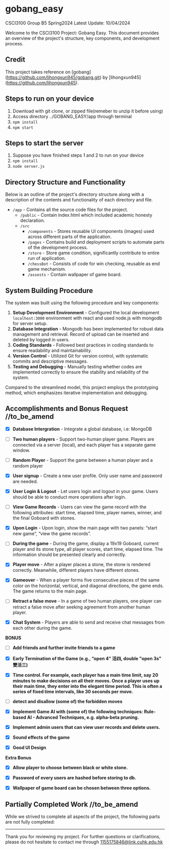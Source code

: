 # gobang_easy
CSCI3100 Group B5 Spring2024
Latest Update: 10/04/2024

Welcome to the CSCI3100 Project: Gobang Easy. This document provides an overview of the project's structure, key components, and development process. 

## Credit

This project takes reference on [gobang] (https://github.com/lihongxun945/gobang.git) by [lihongxun945] (https://github.com/lihongxun945).

## Steps to run on your device

1. Download with git clone, or zipped file(remeber to unzip it before using)
2. Access directory ../GOBANG_EASY/app through terminal
3. `npm install` 
4. `npm start`

## Steps to start the server

1. Suppose you have finished steps 1 and 2 to run on your device
2. `npm install`
3. `node server.js`

## Directory Structure and Functionality 
Below is an outline of the project's directory structure along with a description of the contents and functionality of each directory and file.

- `/app` - Contains all the source code files for the project.
  - `/public` - Contain index.html which included academic honesty declaration.
  - `/src` 
    - `/components` - Stores reusable UI components (images) used across different parts of the application.
    - `/pages` - Contains build and deployment scripts to automate parts of the development process.
    - `/store` - Store game condition, significantly contribute to entire run of application.
    - `/chessBot` - Consists of code for win checking, reusable as end game mechanism.
    - `/assests` - Contain wallpaper of game board.

## System Building Procedure 

The system was built using the following procedure and key components:

1. **Setup Development Environment** - Configured the local development `localhost:3000` environment with react and used node.js with mongodb for server setup.
2. **Database Integration** - Mongodb has been implemented for robust data management and retrieval. Record of upload can be inserted and deleted by logged in users.
3. **Coding Standards** - Followed best practices in coding standards to ensure readability and maintainability.
4. **Version Control** - Utilized Git for version control, with systematic commits and descriptive messages.
5. **Testing and Debugging** - Manually testing whether codes are implemented correctly to ensure the stability and reliability of the system.

Compared to the streamlined model, this project employs the prototyping method, which emphasizes iterative implementation and debugging.

## Accomplishments and Bonus Request //to_be_amend

- [x] **Database Intergration** - Integrate a global database, i.e: MongoDB

- [ ] **Two human players** - Support two-human player game. Players are connected via a server (local), and each player has a separate game window.

- [ ] **Random Player** - Support the game between a human player and a random player

- [x] **User signup** - Create a new user profile. Only user name and password are needed.

- [x] **User Login & Logout** - Let users login and logout in your game. Users should be able to conduct more operations after login.

- [ ] **View Game Records** - Users can view the game record with the following attributes: start time, elapsed time, player names, winner, and the final Goboard with stones.

- [x] **Upon Login** - Upon login, show the main page with two panels: “start new game”, “view the game 
records”.

- [ ] **During the game** - During the game, display a 19x19 Goboard, current player and its stone type, all player scores, start time, elapsed time. The 
information should be presented clearly and correctly.

- [x] **Player move** - After a player places a stone, the stone is rendered correctly. Meanwhile, different players have different stones.

- [x] **Gameover** - When a player forms five consecutive pieces of the same color on the horizontal, vertical, and diagonal directions, the game ends. The game returns to the main page.

- [ ] **Retract a false move** - In a game of two human players, one player can retract a false move after seeking agreement from another human player.

- [x] **Chat System** - Players are able to send and receive chat messages from each other during the game.

**BONUS**

- [ ] **Add friends and further invite friends to a game**

- [x] **Early Termination of the Game (e.g., “open 4” 活四, double "open 3s" 雙活三)**

- [x] **Time control. For example, each player has a main time limit, say 20 minutes to make decisions on all their moves. Once a player uses up their main time, they enter into the elegant time period. This is often a series of fixed time intervals, like 30 seconds per move.** 

- [ ] **detect and disallow (some of) the forbidden moves**

- [x] **Implement Game AI with (some of) the following techniques: Rule-based AI - Advanced Techniques, e.g. alpha-beta pruning.**

- [x] **Implement admin users that can view user records and delete users.**

- [x] **Sound effects of the game**

- [x] **Good UI Design**

**Extra Bonus**

- [x] **Allow player to choose between black or white stone.**

- [x] **Password of every users are hashed before storing to db.**

- [x] **Wallpaper of game board can be chosen between three options.**

## Partially Completed Work //to_be_amend

While we strived to complete all aspects of the project, the following parts are not fully completed:



---

Thank you for reviewing my project. For further questions or clarifications, please do not hesitate to contact me through 1155175846@link.cuhk.edu.hk
